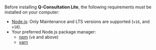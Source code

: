 Before installing **Q-Consultation Lite**, the following requirements must be installed on your computer:

- [Node.js](https://nodejs.org): Only Maintenance and LTS versions are supported (`v16`, and `v18`).
- Your preferred Node.js package manager:
  - [npm](https://docs.npmjs.com/cli/v8/commands/npm-install) (`v8` and above)
  - [yarn](https://classic.yarnpkg.com/en/docs/install)
